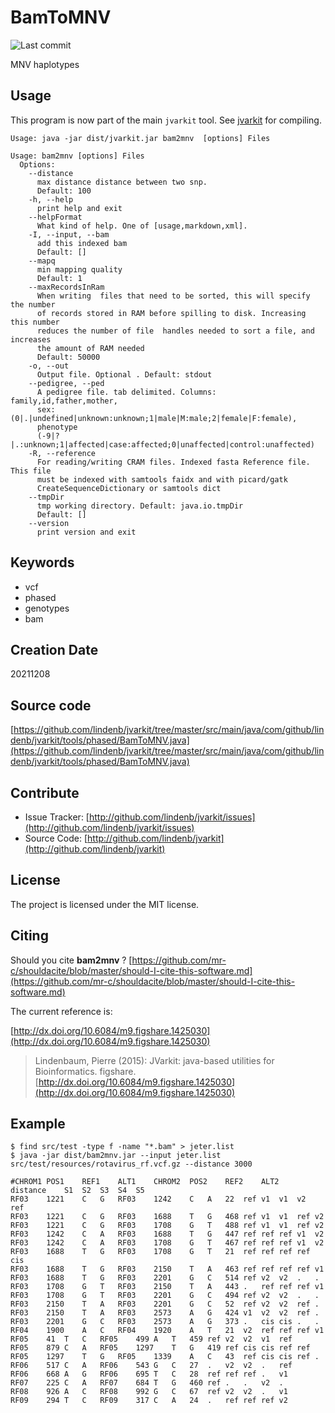 # BamToMNV

![Last commit](https://img.shields.io/github/last-commit/lindenb/jvarkit.png)

MNV haplotypes


## Usage


This program is now part of the main `jvarkit` tool. See [jvarkit](JvarkitCentral.md) for compiling.


```
Usage: java -jar dist/jvarkit.jar bam2mnv  [options] Files

Usage: bam2mnv [options] Files
  Options:
    --distance
      max distance distance between two snp.
      Default: 100
    -h, --help
      print help and exit
    --helpFormat
      What kind of help. One of [usage,markdown,xml].
    -I, --input, --bam
      add this indexed bam
      Default: []
    --mapq
      min mapping quality
      Default: 1
    --maxRecordsInRam
      When writing  files that need to be sorted, this will specify the number 
      of records stored in RAM before spilling to disk. Increasing this number 
      reduces the number of file  handles needed to sort a file, and increases 
      the amount of RAM needed
      Default: 50000
    -o, --out
      Output file. Optional . Default: stdout
    --pedigree, --ped
      A pedigree file. tab delimited. Columns: family,id,father,mother, 
      sex:(0|.|undefined|unknown:unknown;1|male|M:male;2|female|F:female), 
      phenotype 
      (-9|?|.:unknown;1|affected|case:affected;0|unaffected|control:unaffected) 
    -R, --reference
      For reading/writing CRAM files. Indexed fasta Reference file. This file 
      must be indexed with samtools faidx and with picard/gatk 
      CreateSequenceDictionary or samtools dict
    --tmpDir
      tmp working directory. Default: java.io.tmpDir
      Default: []
    --version
      print version and exit

```


## Keywords

 * vcf
 * phased
 * genotypes
 * bam



## Creation Date

20211208

## Source code 

[https://github.com/lindenb/jvarkit/tree/master/src/main/java/com/github/lindenb/jvarkit/tools/phased/BamToMNV.java](https://github.com/lindenb/jvarkit/tree/master/src/main/java/com/github/lindenb/jvarkit/tools/phased/BamToMNV.java)


## Contribute

- Issue Tracker: [http://github.com/lindenb/jvarkit/issues](http://github.com/lindenb/jvarkit/issues)
- Source Code: [http://github.com/lindenb/jvarkit](http://github.com/lindenb/jvarkit)

## License

The project is licensed under the MIT license.

## Citing

Should you cite **bam2mnv** ? [https://github.com/mr-c/shouldacite/blob/master/should-I-cite-this-software.md](https://github.com/mr-c/shouldacite/blob/master/should-I-cite-this-software.md)

The current reference is:

[http://dx.doi.org/10.6084/m9.figshare.1425030](http://dx.doi.org/10.6084/m9.figshare.1425030)

> Lindenbaum, Pierre (2015): JVarkit: java-based utilities for Bioinformatics. figshare.
> [http://dx.doi.org/10.6084/m9.figshare.1425030](http://dx.doi.org/10.6084/m9.figshare.1425030)


## Example

```
$ find src/test -type f -name "*.bam" > jeter.list
$ java -jar dist/bam2mnv.jar --input jeter.list src/test/resources/rotavirus_rf.vcf.gz --distance 3000

#CHROM1	POS1	REF1	ALT1	CHROM2	POS2	REF2	ALT2	distance	S1	S2	S3	S4	S5
RF03	1221	C	G	RF03	1242	C	A	22	ref	v1	v1	v2	ref
RF03	1221	C	G	RF03	1688	T	G	468	ref	v1	v1	ref	v2
RF03	1221	C	G	RF03	1708	G	T	488	ref	v1	v1	ref	v2
RF03	1242	C	A	RF03	1688	T	G	447	ref	ref	ref	v1	v2
RF03	1242	C	A	RF03	1708	G	T	467	ref	ref	ref	v1	v2
RF03	1688	T	G	RF03	1708	G	T	21	ref	ref	ref	ref	cis
RF03	1688	T	G	RF03	2150	T	A	463	ref	ref	ref	ref	v1
RF03	1688	T	G	RF03	2201	G	C	514	ref	v2	v2	.	.
RF03	1708	G	T	RF03	2150	T	A	443	.	ref	ref	ref	v1
RF03	1708	G	T	RF03	2201	G	C	494	ref	v2	v2	.	.
RF03	2150	T	A	RF03	2201	G	C	52	ref	v2	v2	ref	.
RF03	2150	T	A	RF03	2573	A	G	424	v1	v2	v2	ref	.
RF03	2201	G	C	RF03	2573	A	G	373	.	cis	cis	.	.
RF04	1900	A	C	RF04	1920	A	T	21	v2	ref	ref	ref	v1
RF05	41	T	C	RF05	499	A	T	459	ref	v2	v2	v1	ref
RF05	879	C	A	RF05	1297	T	G	419	ref	cis	cis	ref	ref
RF05	1297	T	G	RF05	1339	A	C	43	ref	cis	cis	ref	.
RF06	517	C	A	RF06	543	G	C	27	.	v2	v2	.	ref
RF06	668	A	G	RF06	695	T	C	28	ref	ref	ref	.	v1
RF07	225	C	A	RF07	684	T	G	460	ref	.	.	v2	.
RF08	926	A	C	RF08	992	G	C	67	ref	v2	v2	.	v1
RF09	294	T	C	RF09	317	C	A	24	.	ref	ref	ref	v2
```


